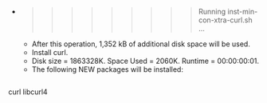 * >>>>>>>>> Running inst-min-con-xtra-curl.sh ...
  * After this operation, 1,352 kB of additional disk space will be used.
  * Install curl.
  * Disk size = 1863328K. Space Used = 2060K. Runtime = 00:00:00:01.
  * The following NEW packages will be installed:
  ```bash
curl libcurl4
  ```
